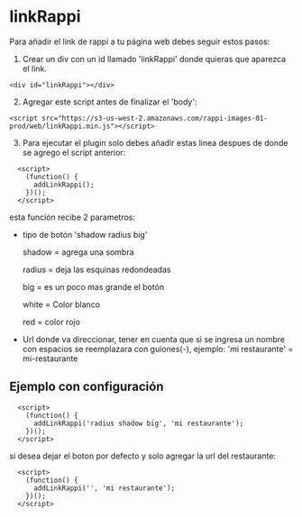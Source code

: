 # linkRappi

Para añadir el link de rappi a tu página web debes seguir estos pasos:

1. Crear un div con un id llamado 'linkRappi' donde quieras que aparezca el link.

```
<div id="linkRappi"></div>
```

2. Agregar este script antes de finalizar el 'body':

```
<script src="https://s3-us-west-2.amazonaws.com/rappi-images-01-prod/web/linkRappi.min.js"></script>
```

3. Para ejecutar el plugin solo debes añadir estas linea despues de donde se agrego el script anterior:

```
  <script>
    (function() {
      addLinkRappi();
    })();
  </script>
```

esta función recibe 2 parametros:
  
* tipo de botón 'shadow radius big'

  shadow = agrega una sombra 
  
  radius = deja las esquinas redondeadas
  
  big    = es un poco mas grande el botón
  
  white  = Color blanco
  
  red    = color rojo

* Url donde va direccionar, tener en cuenta que si se ingresa un nombre con espacios se reemplazara con guiones(-),
  ejemplo: 'mi restaurante' = mi-restaurante



## Ejemplo con configuración

```
  <script>
    (function() {
      addLinkRappi('radius shadow big', 'mi restaurante');
    })();
  </script>
```

si desea dejar el boton por defecto y solo agregar la url del restaurante:

```
  <script>
    (function() {
      addLinkRappi('', 'mi restaurante');
    })();
  </script>
```

